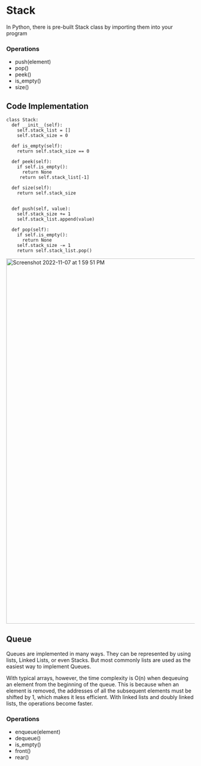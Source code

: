 # Stack
In Python, there is pre-built Stack class by importing them into your program

### Operations
- push(element)
- pop()
- peek()
- is_empty()
- size()

## Code Implementation
```
class Stack:
  def __init__(self):
    self.stack_list = []
    self.stack_size = 0
    
  def is_empty(self):
    return self.stack_size == 0
    
  def peek(self):
    if self.is_empty():
      return None
     return self.stack_list[-1]
     
  def size(self):
    return self.stack_size
        
  
  def push(self, value):
    self.stack_size += 1
    self.stack_list.append(value)

  def pop(self):
    if self.is_empty():
      return None
    self.stack_size -= 1
    return self.stack_list.pop()

```

<img width="977" alt="Screenshot 2022-11-07 at 1 59 51 PM" src="https://user-images.githubusercontent.com/22169012/200262221-98896755-2d7b-4265-98c4-ad4facd44863.png">



## Queue
Queues are implemented in many ways. They can be represented by using lists, Linked Lists, or even Stacks. 
But most commonly lists are used as the easiest way to implement Queues.

With typical arrays, however, the time complexity is O(n) when dequeuing an element from the beginning of the queue.
This is because when an element is removed, the addresses of all the subsequent elements must be shifted by 1, which makes it less efficient. With linked lists and doubly linked lists, the operations become faster.


### Operations
- enqueue(element)
- dequeue()
- is_empty()
- front()
- rear()





